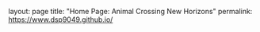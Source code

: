 layout: page
title: "Home Page: Animal Crossing New Horizons"
permalink: https://www.dsp9049.github.io/
